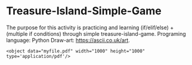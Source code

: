 <h1> Treasure-Island-Simple-Game </h1>

The purpose for this activity is practicing and learning (if/elif/else) + (multiple if conditions) through simple treasure-island-game. 
Programing language: Python 
Draw-art: https://ascii.co.uk/art. 

`<object data="myfile.pdf" width="1000" height="1000" type='application/pdf'/>`
